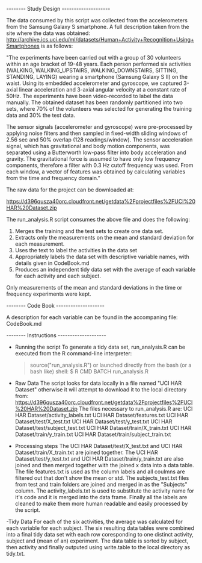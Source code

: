 

-------- Study Design --------------------

The data consumed by this script was collected from the accelerometers from the
Samsung Galaxy S smartphone. A full description taken from the site where the
data was obtained:
  http://archive.ics.uci.edu/ml/datasets/Human+Activity+Recognition+Using+Smartphones
is as follows:

  "The experiments have been carried out with a group of 30 volunteers within
  an age bracket of 19-48 years. Each person performed six activities (WALKING,
  WALKING_UPSTAIRS, WALKING_DOWNSTAIRS, SITTING, STANDING, LAYING) wearing a 
  smartphone (Samsung Galaxy S II) on the waist. Using its embedded 
  accelerometer and gyroscope, we captured 3-axial linear acceleration and 
  3-axial angular velocity at a constant rate of 50Hz. The experiments have been
  video-recorded to label the data manually. The obtained dataset has been 
  randomly partitioned into two sets, where 70% of the volunteers was selected 
  for generating the training data and 30% the test data. 

  The sensor signals (accelerometer and gyroscope) were pre-processed by 
  applying noise filters and then sampled in fixed-width sliding windows of 2.56
  sec and 50% overlap (128 readings/window). The sensor acceleration signal, 
  which has gravitational and body motion components, was separated using a 
  Butterworth low-pass filter into body acceleration and gravity. The 
  gravitational force is assumed to have only low frequency components, 
  therefore a filter with 0.3 Hz cutoff frequency was used. From each window, a
  vector of features was obtained by calculating variables from the time and 
  frequency domain."

The raw data for the project can be downloaded at: 

https://d396qusza40orc.cloudfront.net/getdata%2Fprojectfiles%2FUCI%20HAR%20Dataset.zip

The run_analysis.R script consumes the above file and does the following:
  1. Merges the training and the test sets to create one data set.
  2. Extracts only the measurements on the mean and standard deviation for each 
     measurement. 
  3. Uses the text to label the activities in the data set
  4. Appropriately labels the data set with descriptive variable names, with 
     details given in CodeBook.md
  5. Produces an independent tidy data set with the average of each variable for
     each activity and each subject. 

Only measurements of the mean and standard deviations in the time or frequency 
experiments were kept.


-------- Code Book --------------------

A description for each variable can be found in the accompaning file: CodeBook.md

-------- Instructions --------------------

- Running the script
To generate a tidy data set, run_analysis.R can be executed from the R 
command-line interpreter:
  > source("run_analysis.R")
or launched directly from the bash (or a bash like) shell:
  $ R CMD BATCH run_analysis.R

- Raw Data
The script looks for data locally in a file named "UCI HAR Dataset" otherwise it
will attempt to download it to the local directory from:
  https://d396qusza40orc.cloudfront.net/getdata%2Fprojectfiles%2FUCI%20HAR%20Dataset.zip
The files necessary to run_analysis.R are:
  UCI HAR Dataset/activity_labels.txt
  UCI HAR Dataset/features.txt
  UCI HAR Dataset/test/X_test.txt
  UCI HAR Dataset/test/y_test.txt
  UCI HAR Dataset/test/subject_test.txt
  UCI HAR Dataset/train/X_train.txt
  UCI HAR Dataset/train/y_train.txt
  UCI HAR Dataset/train/subject_train.txt

- Processing steps
The UCI HAR Dataset/test/X_test.txt and UCI HAR Dataset/train/X_train.txt are 
joined together.  The UCI HAR Dataset/test/y_test.txt and 
UCI HAR Dataset/train/y_train.txt are also joined and then merged together with 
the joined x data into a data table. The file features.txt is used as the column
labels and all coulmns are filtered out that don't show the mean or std.  The 
subjects_test.txt files from test and train folders are joined and merged in as 
the "Subjects" column.  The activity_labels.txt is used to substitute the 
activity name for it's code and it is merged into the data frame.  Finally all 
the labels are cleaned to make them more human readable and easily processed by 
the script.

-Tidy Data
For each of the six activities, the average was calculated for each variable for
each subject.  The six resulting data tables were combined into a final tidy 
data set with each row coresponding to one distinct activity, subject and (mean 
of an) experiment.  The data table is sorted by subject, then activity and 
finally outputed using write.table to the local directory as tidy.txt.
